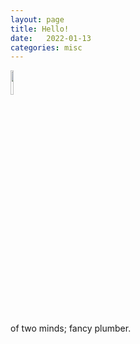 ```yaml
---
layout: page
title: Hello!
date:   2022-01-13
categories: misc
---
```


<img src="https://hjelfman.com/635.jpg" width="10%">

of two minds; fancy plumber.
